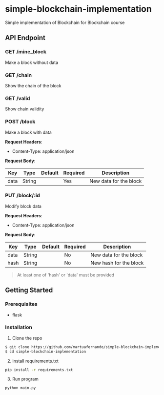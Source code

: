 # simple-blockchain-implementation
Simple implementation of Blockchain for Blockchain course

## API Endpoint

### GET /mine_block
Make a block without data

### GET /chain
Show the chain of the block

### GET /valid
Show chain validity

### POST /block

Make a block with data


**Request Headers**:

- Content-Type: application/json

**Request Body**:

| Key      | Type   | Default | Required | Description      |
| -------- | ------ | ------- | -------- | ---------------- |
| data     | String |         | Yes      | New data for the block|
### PUT /block/:id

Modify block data

**Request Headers**:

- Content-Type: application/json

**Request Body**:

| Key      | Type   | Default | Required | Description      |
| -------- | ------ | ------- | -------- | ---------------- |
| data     | String |         | No      | New data for the block|
| hash     | String |         | No      | New hash for the block|

> At least one of 'hash' or 'data' must be provided

## Getting Started

### Prerequisites

- flask

### Installation

1. Clone the repo

```bash
$ git clone https://github.com/martuafernando/simple-blockchain-implementation.git
$ cd simple-blockchain-implementation
```

2. Install requirements.txt

```bash
pip install -r requirements.txt
```

3. Run program

```bash
python main.py
```